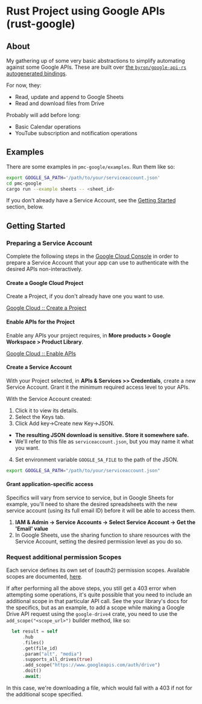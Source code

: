 # Rust Project using Google APIs (rust-google)

## About

My gathering up of some very basic abstractions to simplify automating against some Google APIs. These are built over [the `byron/google-api-rs` autogenerated bindings](http://byron.github.io/google-apis-rs/).

For now, they:

- Read, update and append to Google Sheets
- Read and download files from Drive

Probably will add before long:

- Basic Calendar operations
- YouTube subscription and notification operations

## Examples

There are some examples in `pmc-google/examples`. Run them like so:

```bash
export GOOGLE_SA_PATH='/path/to/your/serviceaccount.json'
cd pmc-google
cargo run --example sheets -- <sheet_id>
```

If you don't already have a Service Account, see the [Getting Started](#getting-started) section, below.

## Getting Started

### Preparing a Service Account

Complete the following steps in the [Google Cloud Console](https://console.cloud.google.com) in order to prepare a Service Account that your
app can use to authenticate with the desired APIs non-interactively.

#### Create a Google Cloud Project

Create a Project, if you don't already have one you want to use.

[Google Cloud :: Create a Project](https://developers.google.com/workspace/guides/create-project) 

#### Enable APIs for the Project

Enable any APIs your project requires, in __More products > Google Workspace > Product Library__.

[Google Cloud :: Enable APIs](https://developers.google.com/workspace/guides/enable-apis)

#### Create a Service Account

With your Project selected, in __APIs & Services >> Credentials__, create a new Service Account. Grant it the
minimum required access level to your APIs.

With the Service Account created:
1. Click it to view its details.
2. Select the Keys tab.
3. Click Add key->Create new Key->JSON.
  - __The resulting JSON download is sensitive. Store it somewhere safe.__
  - We'll refer to this file as `serviceaccount.json`, but you may name it what you want.
4. Set environment variable `GOOGLE_SA_FILE` to the path of the JSON.

```bash
export GOOGLE_SA_PATH="/path/to/your/serviceaccount.json"
```

#### Grant application-specific access

Specifics will vary from service to service, but in Google Sheets for example, you'll need to share
the desired spreadsheets with the new service account (using its full email ID) before it will be able
to access them.

1. __IAM & Admin -> Service Accounts -> Select Service Account -> Get the 'Email' value__
2. In Google Sheets, use the sharing function to share resources with the Service Account, setting the desired permission level as you do so.

### Request additional permission Scopes

Each service defines its own set of (oauth2) permission scopes. Available scopes are documented, [here](https://developers.google.com/identity/protocols/oauth2/scopes).

If after performing all the above steps, you still get a 403 error when attempting some operations, it's quite 
possible that you need to include an additional scope in that particular API call. See the your library's docs for the specifics,
but as an example, to add a scope while making a Google Drive API request using the `google-drive4` crate, you need to use the `add_scope("<scope_url>")` builder method, like so:

```rust
  let result = self
      .hub
      .files()
      .get(file_id)
      .param("alt", "media")
      .supports_all_drives(true)
      .add_scope("https://www.googleapis.com/auth/drive")
      .doit()
      .await;
```

In this case, we're downloading a file, which would fail with a 403 if not for the additional scope specified.

